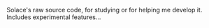 Solace's raw source code, for studying or for helping me develop it. Includes experimental features...
